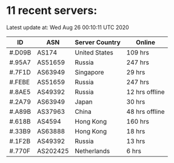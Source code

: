 # 11 recent servers:

Latest update at: Wed Aug 26 00:10:11 UTC 2020

| ID | ASN | Server Country | Online |
| -- | --- | -------------- | ------ |
| #.D09B | AS174 | United States | 109 hrs |
| #.95A7 | AS51659 | Russia | 247 hrs |
| #.7F1D | AS63949 | Singapore | 29 hrs |
| #.FEBE | AS51659 | Russia | 247 hrs |
| #.8AE5 | AS49392 | Russia | 12 hrs offline |
| #.2A79 | AS63949 | Japan | 30 hrs |
| #.A89B | AS37963 | China | 48 hrs offline |
| #.618B | AS4594 | Hong Kong | 160 hrs |
| #.33B9 | AS63888 | Hong Kong | 18 hrs |
| #.1F2B | AS49392 | Russia | 13 hrs |
| #.770F | AS202425 | Netherlands | 6 hrs |

